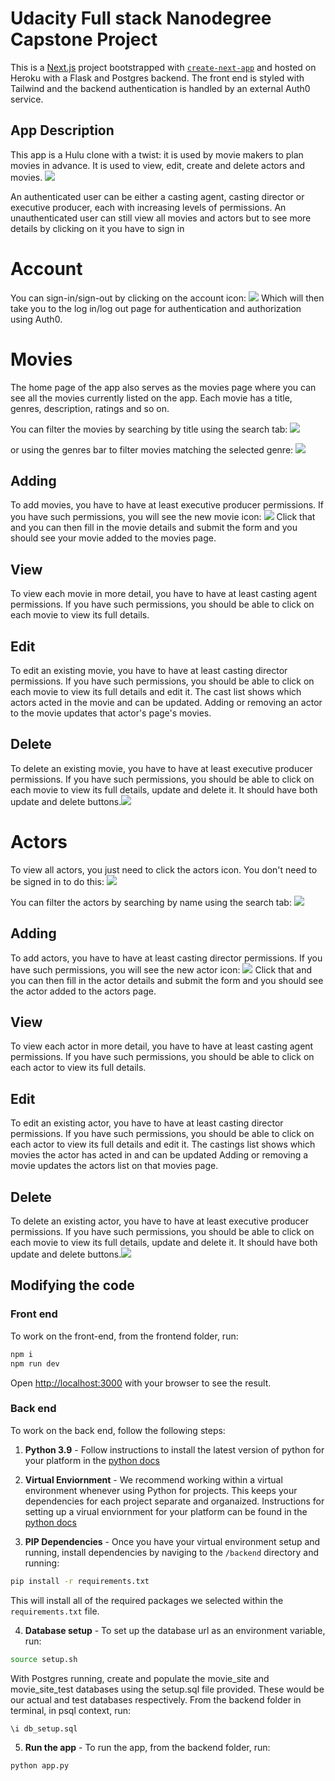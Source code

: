 # Udacity Full stack Nanodegree Capstone Project

This is a [Next.js](https://nextjs.org/) project bootstrapped with [`create-next-app`](https://github.com/vercel/next.js/tree/canary/packages/create-next-app) and hosted on Heroku with a Flask and Postgres backend. The front end is styled with Tailwind and the backend authentication is handled by an external Auth0 service.

## App Description

This app is a Hulu clone with a twist: it is used by movie makers to plan movies in advance. It is used to view, edit, create and delete actors and movies.
![](./frontend/public/home-page.png)

 An authenticated user can be either a casting agent, casting director or executive producer, each with increasing levels of permissions. An unauthenticated user can still view all movies and actors but to see more details by clicking on it you have to sign in

# Account

You can sign-in/sign-out by clicking on the account icon:
 ![](./frontend/public/account.png) Which will then take you to the log in/log out page for authentication and authorization using Auth0.

# Movies

 The home page of the app also serves as the movies page where you can see all the movies currently listed on the app. Each movie has a title, genres, description, ratings and so on.

 You can filter the movies by searching by title using the search tab: ![](./frontend/public/search-movies.png)

 or using the genres bar to filter movies matching the selected genre: ![](./frontend/public/genre-movies.png)

## Adding
 To add movies, you have to have at least executive producer permissions. If you have such permissions, you will see the new movie icon:  ![](./frontend/public/new-movie.png) Click that and you can then fill in the movie details and submit the form and you should see your movie added to the movies page.

 ## View
 To view each movie in more detail, you have to have at least casting agent permissions. If you have such permissions, you should be able to click on each movie to view its full details.

 ## Edit
 To edit an existing movie, you have to have at least casting director permissions. If you have such permissions, you should be able to click on each movie to view its full details and edit it. The cast list shows which actors acted in the movie and can be updated. Adding or removing an actor to the movie updates that actor's page's movies.

 ## Delete
 To delete an existing movie, you have to have at least executive producer permissions. If you have such permissions, you should be able to click on each movie to view its full details, update and delete it. It should have both update and delete buttons.![](./frontend/public/edit-movie.png)

# Actors

 To view all actors, you just need to click the actors icon. You don't need to be signed in to do this: ![](./frontend/public/actors.png)

 You can filter the actors by searching by name using the search tab:
 ![](./frontend/public/search-actors.png)

 ## Adding
 To add actors, you have to have at least casting director permissions. If you have such permissions, you will see the new actor icon:  ![](./frontend/public/new-actor.png) Click that and you can then fill in the actor details and submit the form and you should see the actor added to the actors page.

 ## View
 To view each actor in more detail, you have to have at least casting agent permissions. If you have such permissions, you should be able to click on each actor to view its full details.

 ## Edit
 To edit an existing actor, you have to have at least casting director permissions. If you have such permissions, you should be able to click on each actor to view its full details and edit it. The castings list shows which movies the actor has acted in and can be updated Adding or removing a movie updates the actors list on that movies page.

 ## Delete
 To delete an existing actor, you have to have at least executive producer permissions. If you have such permissions, you should be able to click on each movie to view its full details, update and delete it. It should have both update and delete buttons.![](./frontend/public/edit-actor.png)


## Modifying the code

### Front end
To work on the front-end, from the frontend folder, run:

```bash
npm i
npm run dev
```

Open [http://localhost:3000](http://localhost:3000) with your browser to see the result.

### Back end
To work on the back end, follow the following steps:
1. **Python 3.9** - Follow instructions to install the latest version of python for your platform in the [python docs](https://docs.python.org/3/using/unix.html#getting-and-installing-the-latest-version-of-python)


2. **Virtual Enviornment** - We recommend working within a virtual environment whenever using Python for projects. This keeps your dependencies for each project separate and organaized. Instructions for setting up a virual enviornment for your platform can be found in the [python docs](https://packaging.python.org/guides/installing-using-pip-and-virtual-environments/)


3. **PIP Dependencies** - Once you have your virtual environment setup and running, install dependencies by naviging to the `/backend` directory and running:
```bash
pip install -r requirements.txt
```
This will install all of the required packages we selected within the `requirements.txt` file.

4. **Database setup** - To set up the database url as an environment variable, run:
```bash
source setup.sh
``` 
With Postgres running, create and populate the movie_site and movie_site_test databases using the setup.sql file provided. These would be our actual and test databases respectively. From the backend folder in terminal, in psql context, run:
```bash
\i db_setup.sql
```
5. **Run the app** - To run the app, from the backend folder, run:
```bash
python app.py
```